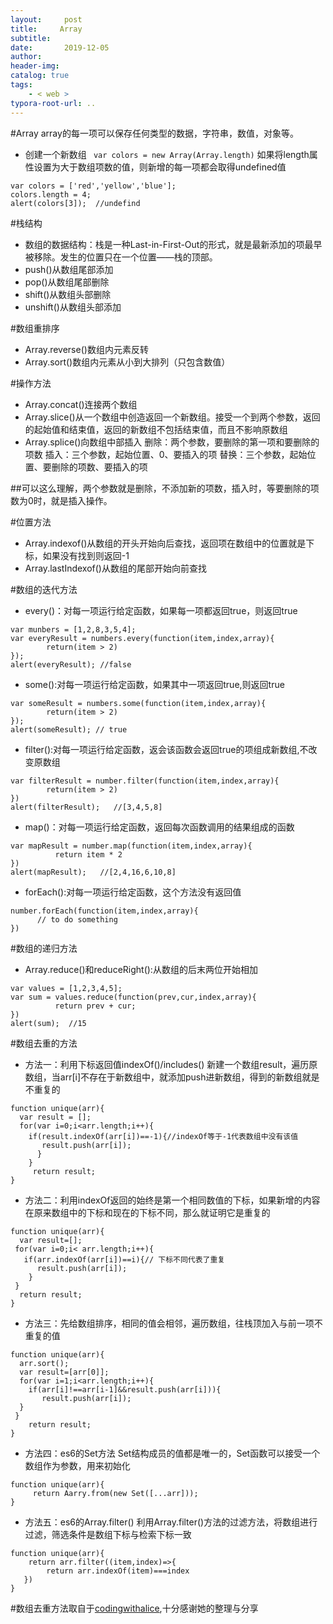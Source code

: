 ```yaml
---
layout:     post
title:     Array
subtitle:  
date:       2019-12-05
author:     
header-img: 
catalog: true
tags:
    - < web >
typora-root-url: ..
---
```



#Array
array的每一项可以保存任何类型的数据，字符串，数值，对象等。
+ 创建一个新数组
` var colors = new Array(Array.length)`
如果将length属性设置为大于数组项数的值，则新增的每一项都会取得undefined值
```
var colors = ['red','yellow','blue'];
colors.length = 4;
alert(colors[3]);  //undefind
```

#栈结构
* 数组的数据结构：栈是一种Last-in-First-Out的形式，就是最新添加的项最早被移除。发生的位置只在一个位置——栈的顶部。
* push()从数组尾部添加
* pop()从数组尾部删除
* shift()从数组头部删除
* unshift()从数组头部添加

#数组重排序
* Array.reverse()数组内元素反转
* Array.sort()数组内元素从小到大排列（只包含数值）

#操作方法
+ Array.concat()连接两个数组
+ Array.slice()从一个数组中创造返回一个新数组。接受一个到两个参数，返回的起始值和结束值，返回的新数组不包括结束值，而且不影响原数组
+ Array.splice()向数组中部插入
删除：两个参数，要删除的第一项和要删除的项数
插入：三个参数，起始位置、0、要插入的项
替换：三个参数，起始位置、要删除的项数、要插入的项

##可以这么理解，两个参数就是删除，不添加新的项数，插入时，等要删除的项数为0时，就是插入操作。

#位置方法
* Array.indexof()从数组的开头开始向后查找，返回项在数组中的位置就是下标，如果没有找到则返回-1
* Array.lastIndexof()从数组的尾部开始向前查找

#数组的迭代方法
+ every()：对每一项运行给定函数，如果每一项都返回true，则返回true
```
var munbers = [1,2,8,3,5,4];
var everyResult = numbers.every(function(item,index,array){
        return(item > 2)
});
alert(everyResult); //false
```
+ some():对每一项运行给定函数，如果其中一项返回true,则返回true
```
var someResult = numbers.some(function(item,index,array){
        return(item > 2)
});
alert(someResult); // true
```
+ filter():对每一项运行给定函数，返会该函数会返回true的项组成新数组,不改变原数组
```
var filterResult = number.filter(function(item,index,array){
        return(item > 2)
})
alert(filterResult);   //[3,4,5,8]
```
+ map()：对每一项运行给定函数，返回每次函数调用的结果组成的函数
```
var mapResult = number.map(function(item,index,array){
          return item * 2
})
alert(mapResult);   //[2,4,16,6,10,8]
```
+ forEach():对每一项运行给定函数，这个方法没有返回值
```
number.forEach(function(item,index,array){
      // to do something
})
```
#数组的递归方法
* Array.reduce()和reduceRight():从数组的后末两位开始相加
```
var values = [1,2,3,4,5];
var sum = values.reduce(function(prev,cur,index,array){
          return prev + cur;
})
alert(sum);  //15
```

#数组去重的方法
* 方法一：利用下标返回值indexOf()/includes()
新建一个数组result，遍历原数组，当arr[i]不存在于新数组中，就添加push进新数组，得到的新数组就是不重复的
```
function unique(arr){
  var result = [];
  for(var i=0;i<arr.length;i++){
    if(result.indexOf(arr[i])==-1){//indexOf等于-1代表数组中没有该值
       result.push(arr[i]);
      }
    }
     return result;
}
```

* 方法二：利用indexOf返回的始终是第一个相同数值的下标，如果新增的内容在原来数组中的下标和现在的下标不同，那么就证明它是重复的
```
function unique(arr){
  var result=[];
 for(var i=0;i< arr.length;i++){
   if(arr.indexOf(arr[i])==i){// 下标不同代表了重复
      result.push(arr[i]);
    }     
 }
  return result;
}
```

* 方法三：先给数组排序，相同的值会相邻，遍历数组，往栈顶加入与前一项不重复的值
```
function unique(arr){
  arr.sort();
  var result=[arr[0]];
  for(var i=1;i<arr.length;i++){
    if(arr[i]!==arr[i-1]&&result.push(arr[i])){
       result.push(arr[i]);
  }
 }
    return result;
}
```
+ 方法四：es6的Set方法
Set结构成员的值都是唯一的，Set函数可以接受一个数组作为参数，用来初始化
```
function unique(arr){
     return Aarry.from(new Set([...arr]));
}
```

+ 方法五：es6的Array.filter()
利用Array.filter()方法的过滤方法，将数组进行过滤，筛选条件是数组下标与检索下标一致
```
function unique(arr){
    return arr.filter((item,index)=>{
        return arr.indexOf(item)===index
   })
}
```

#数组去重方法取自于[codingwithalice](https://codingwithalice.github.io/),十分感谢她的整理与分享




